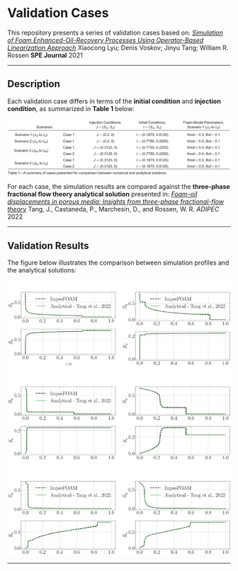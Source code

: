 # Validation Cases

This repository presents a series of validation cases based on:
*[Simulation of Foam Enhanced-Oil-Recovery Processes Using Operator-Based Linearization Approach](https://onepetro.org/SJ/article/26/04/2287/461703/Simulation-of-Foam-Enhanced-Oil-Recovery-Processes)* 
Xiaocong Lyu; Denis Voskov; Jinyu Tang; William R. Rossen **SPE Journal** 2021

---

## Description

Each validation case differs in terms of the **initial condition** and **injection condition**, as summarized in **Table 1** below:
<div align="center">
  <img src="https://github.com/UnderMou/impesFoam3ph/blob/main/Examples/3phase/Lyu_Tang_Analytical/Table1.png" alt="Simulation cases" width="800">
</div>

For each case, the simulation results are compared against the **three-phase fractional flow theory analytical solution** presented in:
*[Foam-oil displacements in porous media: Insights from three-phase fractional-flow theory](https://onepetro.org/SPEADIP/proceedings-abstract/22ADIP/22ADIP/D042S195R003/513111)*
Tang, J., Castaneda, P., Marchesin, D., and Rossen, W. R. *ADIPEC* 2022

---

## Validation Results

The figure below illustrates the comparison between simulation profiles and the analytical solutions:
<div align="center">
  <img src="https://github.com/UnderMou/impesFoam3ph/blob/main/Examples/3phase/Lyu_Tang_Analytical/Validation_graphs.png" alt="Validation cases" width="800">
</div>

---
